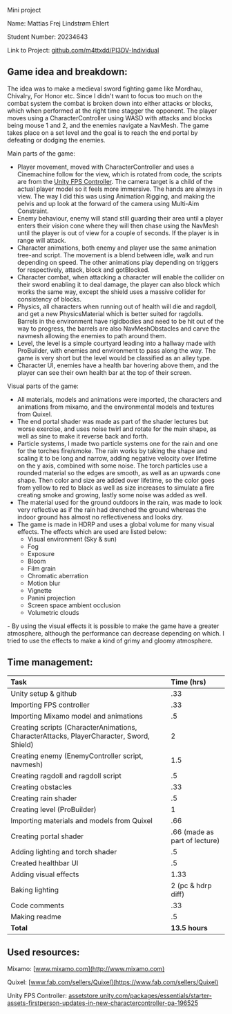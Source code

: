 ﻿<a name="_mqn2ieo1327s"></a>Mini project

Name: Mattias Frej Lindstrøm Ehlert

Student Number: 20234643

Link to Project: [github.com/m4ttxdd/PI3DV-Individual](http://github.com/m4ttxdd/PI3DV-Individual) 

## <a name="_6jey5cb9np0j"></a>Game idea and breakdown:
The idea was to make a medieval sword fighting game like Mordhau, Chivalry, For Honor etc. Since I didn't want to focus too much on the combat system the combat is broken down into either attacks or blocks, which when performed at the right time stagger the opponent. The player moves using a CharacterController using WASD with attacks and blocks being mouse 1 and 2, and the enemies navigate a NavMesh. The game takes place on a set level and the goal is to reach the end portal by defeating or dodging the enemies.

Main parts of the game:

- Player movement, moved with CharacterController and uses a Cinemachine follow for the view, which is rotated from code, the scripts are from the [Unity FPS Controller](#_3c17jplzf8f). The camera target is a child of the actual player model so it feels more immersive. The hands are always in view. The way I did this was using Animation Rigging, and making the pelvis and up look at the forward of the camera using Multi-Aim Constraint.
- Enemy behaviour, enemy will stand still guarding their area until a player enters their vision cone where they will then chase using the NavMesh until the player is out of view for a couple of seconds. If the player is in range will attack.
- Character animations, both enemy and player use the same animation tree-and script. The movement is a blend between idle, walk and run depending on speed. The other animations play depending on triggers for respectively, attack, block and gotBlocked.
- Character combat, when attacking a character will enable the collider on their sword enabling it to deal damage, the player can also block which works the same way, except the shield uses a massive collider for consistency of blocks.
- Physics, all characters when running out of health will die and ragdoll, and get a new PhysicsMaterial which is better suited for ragdolls. Barrels in the environment have rigidbodies and need to be hit out of the way to progress, the barrels are also NavMeshObstacles and carve the navmesh allowing the enemies to path around them.
- Level, the level is a simple courtyard leading into a hallway made with ProBuilder, with enemies and environment to pass along the way. The game is very short but the level would be classified as an alley type.
- Character UI, enemies have a health bar hovering above them, and the player can see their own health bar at the top of their screen.

Visual parts of the game:

- All materials, models and animations were imported, the characters and animations from mixamo, and the environmental models and textures from Quixel.
- The end portal shader was made as part of the shader lectures but worse exercise, and uses noise twirl and rotate for the main shape, as well as sine to make it reverse back and forth.
- Particle systems, I made two particle systems one for the rain and one for the torches fire/smoke. The rain works by taking the shape and scaling it to be long and narrow, adding negative velocity over lifetime on the y axis, combined with some noise. The torch particles use a rounded material so the edges are smooth, as well as an upwards cone shape. Then color and size are added over lifetime, so the color goes from yellow to red to black as well as size increases to simulate a fire creating smoke and growing, lastly some noise was added as well. 
- The material used for the ground outdoors in the rain, was made to look very reflective as if the rain had drenched the ground whereas the indoor ground has almost no reflectiveness and looks dry.
- The game is made in HDRP and uses a global volume for many visual effects. The effects which are used are listed below:
  - Visual environment (Sky & sun)
  - Fog
  - Exposure
  - Bloom
  - Film grain
  - Chromatic aberration
  - Motion blur
  - Vignette
  - Panini projection
  - Screen space ambient occlusion
  - Volumetric clouds

\- By using the visual effects it is possible to make the game have a greater atmosphere, although the performance can decrease depending on which. I tried to use the effects to make a kind of grimy and gloomy atmosphere.
## <a name="_j9ysozq5vun2"></a>
## <a name="_cwwmzdi3gxbr"></a>Time management:

|**Task**|**Time (hrs)**|
| :- | :- |
|Unity setup & github|.33|
|Importing FPS controller|.33|
|Importing Mixamo model and animations|.5|
|Creating scripts (CharacterAnimations, CharacterAttacks, PlayerCharacter, Sword, Shield)|2|
|Creating enemy (EnemyController script, navmesh)|1\.5|
|Creating ragdoll and ragdoll script|.5|
|Creating obstacles|.33|
|Creating rain shader|.5|
|Creating level (ProBuilder)|1|
|Importing materials and models from Quixel|.66|
|Creating portal shader|.66 (made as part of lecture)|
|Adding lighting and torch shader|.5|
|Created healthbar UI|.5|
|Adding visual effects|1\.33|
|Baking lighting|2 (pc & hdrp diff)|
|Code comments|.33|
|Making readme|.5|
|**Total**|**13.5 hours**|


## <a name="_3c17jplzf8f"></a>Used resources:
Mixamo: [www.mixamo.com](http://www.mixamo.com) 

Quixel: [www.fab.com/sellers/Quixel](https://www.fab.com/sellers/Quixel) 

Unity FPS Controller: [assetstore.unity.com/packages/essentials/starter-assets-firstperson-updates-in-new-charactercontroller-pa-196525](http://assetstore.unity.com/packages/essentials/starter-assets-firstperson-updates-in-new-charactercontroller-pa-196525) 

